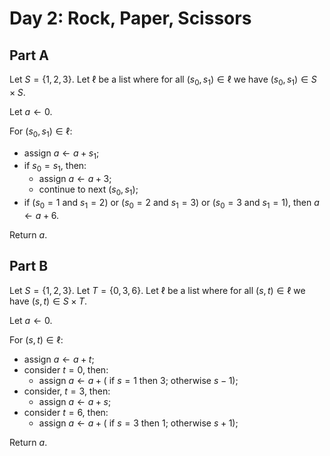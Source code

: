 <!-- day01.md -->
<!-- Licensed under the MIT license. -->

# Day 2: Rock, Paper, Scissors

## Part A

Let $S=\lbrace 1,2,3\rbrace$. Let $\ell$ be a list where for all
$(s_0,s_1)\in\ell$ we have $(s_0,s_1)\in S\times S$.

Let $a\leftarrow 0$.

For $(s_0,s_1)\in\ell$:

* assign $a\leftarrow a+s_1$;
* if $s_0=s_1$, then:
  * assign $a\leftarrow a+3$;
  * continue to next $(s_0,s_1)$;
* if ($s_0=1$ and $s_1=2$) or ($s_0=2$ and $s_1=3$) or ($s_0=3$ and $s_1=1$), then $a\leftarrow a+6$.

Return $a$.

## Part B

Let $S=\lbrace 1,2,3\rbrace$. Let $T=\lbrace 0,3,6\rbrace$. Let $\ell$ be a list
where for all $(s,t)\in\ell$ we have $(s,t)\in S\times T$.

Let $a\leftarrow 0$.

For $(s,t)\in\ell$:

* assign $a\leftarrow a+t$;
* consider $t=0$, then:
  * assign $a\leftarrow a+(\text{ if }s=1\text{ then }3\text{; otherwise }s-1)$;
* consider, $t=3$, then:
  * assign $a\leftarrow a+s$;
* consider $t=6$, then:
  * assign $a\leftarrow a+(\text{ if }s=3\text{ then }1\text{; otherwise }s+1)$;
  
Return $a$.
